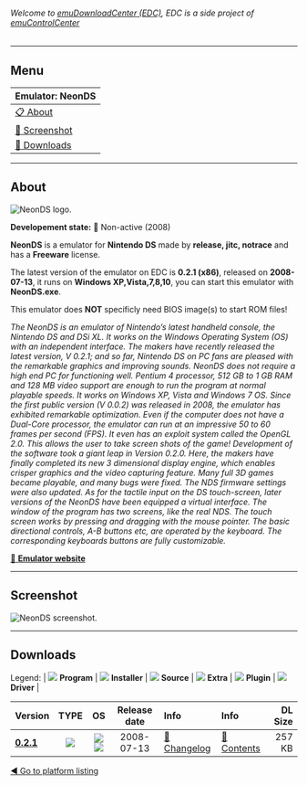 ###### Welcome to [emuDownloadCenter (EDC)](https://github.com/PhoenixInteractiveNL/emuDownloadCenter/wiki/), EDC is a side project of [emuControlCenter](https://github.com/PhoenixInteractiveNL/emuControlCenter/wiki/)
***
## Menu
| **Emulator: NeonDS** |
|:---------|
| [:clipboard: About](#about) |
| [:sunrise: Screenshot](#screen) |
| [:floppy_disk: Downloads](#downloads) |
***
## About
![](https://github.com/PhoenixInteractiveNL/emuDownloadCenter/wiki/images_emulator/neonds_logo_200.jpg "NeonDS logo.")

**Developement state:** :red_circle: Non-active (2008)

**NeonDS** is a emulator for **Nintendo DS** made by **release, jitc, notrace** and has a **Freeware** license.

The latest version of the emulator on EDC is **0.2.1 (x86)**, released on **2008-07-13**, it runs on **Windows XP,Vista,7,8,10**, you can start this emulator with **NeonDS.exe**.

This emulator does **NOT** specificly need BIOS image(s) to start ROM files!

_The NeonDS is an emulator of Nintendo’s latest handheld console, the Nintendo DS and DSi XL. It works on the Windows Operating System (OS) with an independent interface. The makers have recently released the latest version, V 0.2.1; and so far, Nintendo DS on PC fans are pleased with the remarkable graphics and improving sounds. NeonDS does not require a high end PC for functioning well. Pentium 4 processor, 512 GB to 1 GB RAM and 128 MB video support are enough to run the program at normal playable speeds. It works on Windows XP, Vista and Windows 7 OS.  Since the first public version (V 0.0.2) was released in 2008, the emulator has exhibited remarkable optimization. Even if the computer does not have a Dual-Core processor, the emulator can run at an impressive 50 to 60 frames per second (FPS). It even has an exploit system called the OpenGL 2.0. This allows the user to take screen shots of the game! Development of the software took a giant leap in Version 0.2.0. Here, the makers have finally completed its new 3 dimensional display engine, which enables crisper graphics and the video capturing feature. Many full 3D games became playable, and many bugs were fixed. The NDS firmware settings were also updated. As for the tactile input on the DS touch-screen, later versions of the NeonDS have been equipped a virtual interface. The window of the program has two screens, like the real NDS. The touch screen works by pressing and dragging with the mouse pointer. The basic directional controls, A-B buttons etc, are operated by the keyboard. The corresponding keyboards buttons are fully customizable._

[:link: **Emulator website**](http://www.neonds.com/)
***
## Screenshot
![](https://raw.githubusercontent.com/PhoenixInteractiveNL/emuDownloadCenter/master/hooks/neonds/emulator_screen_01.jpg "NeonDS screenshot.")
***
## Downloads
Legend:
| ![](https://raw.githubusercontent.com/wiki/PhoenixInteractiveNL/emuDownloadCenter/images_misc/icon_program_24.png) **Program** | 
![](https://raw.githubusercontent.com/wiki/PhoenixInteractiveNL/emuDownloadCenter/images_misc/icon_installer_24.png) **Installer** | 
![](https://raw.githubusercontent.com/wiki/PhoenixInteractiveNL/emuDownloadCenter/images_misc/icon_source_code_24.png) **Source** | 
![](https://raw.githubusercontent.com/wiki/PhoenixInteractiveNL/emuDownloadCenter/images_misc/icon_extra_24.png) **Extra** | 
![](https://raw.githubusercontent.com/wiki/PhoenixInteractiveNL/emuDownloadCenter/images_misc/icon_plugin_24.png) **Plugin** | 
![](https://raw.githubusercontent.com/wiki/PhoenixInteractiveNL/emuDownloadCenter/images_misc/icon_driver_24.png) **Driver** | 


| Version  | TYPE | OS | Release date  | Info       | Info       | DL Size    |
|:---------|:----:|:--:|:-------------:|:-----------|:-----------|-----------:|
| [**0.2.1**](https://github.com/PhoenixInteractiveNL/edc-repo0004/raw/master/neonds/0.2.1.7z) | ![](https://raw.githubusercontent.com/wiki/PhoenixInteractiveNL/emuDownloadCenter/images_misc/icon_program_24.png) | ![](https://raw.githubusercontent.com/wiki/PhoenixInteractiveNL/emuDownloadCenter/images_misc/logo_windows_24.png)![](https://raw.githubusercontent.com/wiki/PhoenixInteractiveNL/emuDownloadCenter/images_misc/icon_32-bit_24.png) | 2008-07-13 | [:page_facing_up: Changelog](https://github.com/PhoenixInteractiveNL/edc-repo0004/blob/master/neonds/0.2.1_changelog.txt) | [:mag_right: Contents](https://github.com/PhoenixInteractiveNL/edc-repo0004/blob/master/neonds/0.2.1_contents.txt) | 257 KB |

[:arrow_backward: Go to platform listing](https://github.com/PhoenixInteractiveNL/emuDownloadCenter/wiki/EDC-Platform-List)
